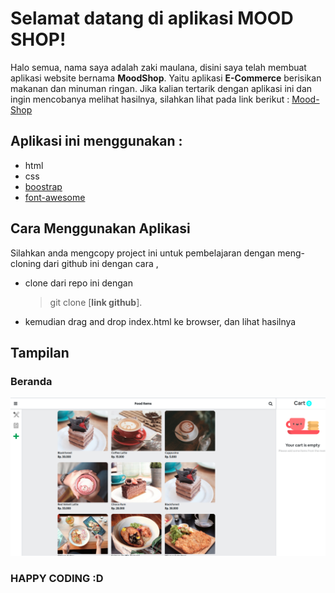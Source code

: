 # Selamat datang di aplikasi MOOD SHOP!

Halo semua, nama saya adalah zaki maulana, disini saya telah membuat aplikasi website bernama **MoodShop**. Yaitu aplikasi **E-Commerce** berisikan makanan dan minuman ringan. Jika kalian tertarik dengan aplikasi ini dan ingin mencobanya melihat hasilnya, silahkan lihat pada link berikut : [Mood-Shop](https://cocky-engelbart-8341cd.netlify.app/)

## Aplikasi ini menggunakan :
- html
- css
- [boostrap](https://getbootstrap.com/)
- [font-awesome](https://fontawesome.com/)


## Cara Menggunakan Aplikasi

Silahkan anda mengcopy project ini untuk pembelajaran dengan meng-cloning dari github ini dengan cara , 
- clone dari repo ini dengan
  > git clone [**link github**].
- kemudian drag and drop index.html ke browser, dan lihat hasilnya

## Tampilan
### Beranda
![Github](https://github.com/Cormacent/mood-shop/blob/master/asset/image/SS/main-page.png)


### HAPPY CODING :D
